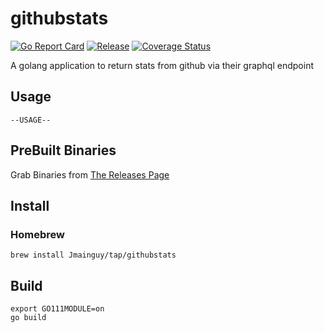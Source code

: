 # githubstats
[![Go Report Card](https://goreportcard.com/badge/github.com/Jmainguy/githubstats)](https://goreportcard.com/badge/github.com/Jmainguy/githubstats)
[![Release](https://img.shields.io/github/release/Jmainguy/githubstats.svg?style=flat-square)](https://github.com/Jmainguy/githubstats/releases/latest)
[![Coverage Status](https://coveralls.io/repos/github/Jmainguy/githubstats/badge.svg?branch=main)](https://coveralls.io/github/Jmainguy/githubstats?branch=main)

A golang application to return stats from github via their graphql endpoint

## Usage
```/bin/bash
--USAGE--
```

## PreBuilt Binaries
Grab Binaries from [The Releases Page](https://github.com/Jmainguy/githubstats/releases)

## Install

### Homebrew

```/bin/bash
brew install Jmainguy/tap/githubstats
```

## Build
```/bin/bash
export GO111MODULE=on
go build
```
